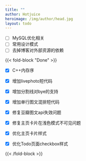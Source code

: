 ```yaml
---
title: ""
author: Hotjuice
heroimage: /img/author/head.jpg
layout: todo
---
```

- [ ] MySQL优化相关
- [ ] 常用设计模式
- [ ] 去掉博客对外部资源的依赖

{{< fold-block "Done" >}}

- [x] C++内存序
- [x] 增加livephoto短代码
- [x] 增加分割线对bye的支持
- [x] 增加单行图文混排短代码
- [x] 修复豆瓣图文api失效问题
- [x] 修复主页卡片在浅色模式不可见问题
- [x] 优化主页卡片样式
- [x] 优化Todo页面checkbox样式


{{< /fold-block >}}


